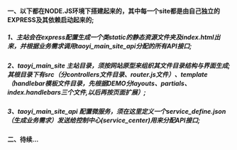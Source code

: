 
#### 一、以下都在NODE.JS环境下搭建起来的，其中每一个site都是由自己独立的EXPRESS及其依赖启动起来的;
##### 1、主站会在express配置生成一个类static的静态资源文件夹及index.html出来，并根据业务需求调用taoyi_main_site_api分配的所有API接口;
##### 2、taoyi_main_site 主站目录，须按网站原型来组织其文件目录结构与界面生成;其根目录下有src（分controllers文件目录、router.js文件）、template（handlebar模板文件目录，先根据DEMO分layouts、partials、index.handlebars三个文件,以后再按页面扩展）;
##### 3、taoyi_main_site_api 配置微服务，须在这里定义一个service_define.json（生成业务需求）发送给控制中心(service_center)用来分配API接口;

#### 二、待续...

